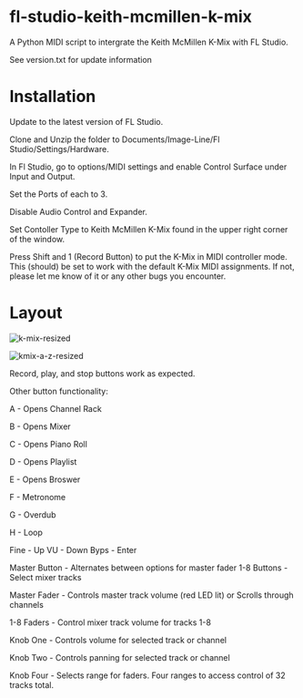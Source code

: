 # fl-studio-keith-mcmillen-k-mix
 A Python MIDI script to intergrate the Keith McMillen K-Mix with FL Studio.

 See version.txt for update information

# Installation 

Update to the latest version of FL Studio.

Clone and Unzip the folder to Documents/Image-Line/Fl Studio/Settings/Hardware.

In Fl Studio, go to options/MIDI settings and enable Control Surface under Input and Output.

Set the Ports of each to 3. 

Disable Audio Control and Expander. 

Set Contoller Type to Keith McMillen K-Mix found in the upper right corner of the window. 

Press Shift and 1 (Record Button) to put the K-Mix in MIDI controller mode. This (should) be set to work with the default K-Mix MIDI assignments.
If not, please let me know of it or any other bugs you encounter.

# Layout

![k-mix-resized](https://user-images.githubusercontent.com/76767272/170359646-f2f46c84-eeef-4b87-a44f-232f86549dc6.png)

![kmix-a-z-resized](https://user-images.githubusercontent.com/76767272/170359680-4965f9dc-19ec-4f7a-809d-a1e348f5d82a.png)


Record, play, and stop buttons work as expected.

Other button functionality:

A - Opens Channel Rack

B - Opens Mixer

C - Opens Piano Roll

D - Opens Playlist

E - Opens Broswer

F - Metronome

G - Overdub

H - Loop

Fine - Up
VU - Down
Byps - Enter

Master Button - Alternates between options for master fader
1-8 Buttons - Select mixer tracks

Master Fader - Controls master track volume (red LED lit) or 
               Scrolls through channels
               
1-8 Faders - Control mixer track volume for tracks 1-8

Knob One - Controls volume for selected track or channel

Knob Two - Controls panning for selected track or channel

Knob Four - Selects range for faders. Four ranges to access
            control of 32 tracks total.



